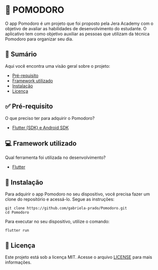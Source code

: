 # 🍅 POMODORO

O app Pomodoro é um projeto que foi proposto pela Jera Academy com o objetivo de avaliar as habilidades de desenvolvimento do estudante. O aplicativo tem como objetivo auxiliar as pessoas que utilizam da técnica Pomodoro para organizar seu dia.

## 📖 Sumário
Aqui você encontra uma visão geral sobre o projeto:
* [Pré-requisito](#-pré-requisito)
* [Framework utilizado](#-framework-utilizado)
* [Instalação](#-instalação)
* [Licença](#-licença)

## ✅ Pré-requisito
O que preciso ter para adquirir o Pomodoro?
* [Flutter (SDK) e Android SDK](https://flutter.dev/docs/get-started/install)

## 💻 Framework utilizado
Qual ferramenta foi utilizada no desenvolvimento?
* [Flutter](https://flutter.dev)

## 📲 Instalação 
Para adquirir o app Pomodoro no seu dispositivo, você precisa fazer um clone do repositório e acessá-lo. Segue as instruções:
```
git clone https://github.com/gabriela-prado/Pomodoro.git
cd Pomodoro
```
Para executar no seu dispositivo, utilize o comando:
```
flutter run
```

## 📄 Licença
Este projeto está sob a licença MIT. Acesse o arquivo [LICENSE](./LICENSE) para mais informações.
